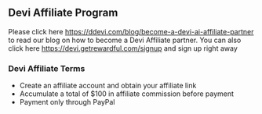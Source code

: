 
## Devi Affiliate Program
Please click here https://ddevi.com/blog/become-a-devi-ai-affiliate-partner to read our blog on how to become a Devi Affiliate partner.
You can also click here https://devi.getrewardful.com/signup and sign up right away

### Devi Affiliate Terms
- Create an affiliate account and obtain your affiliate link
- Accumulate a total of $100 in affiliate commission before payment
- Payment only through PayPal
